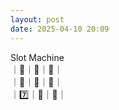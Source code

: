 ```yaml
---
layout: post
date: 2025-04-10 20:09
---
```


Slot Machine<br />
｜🍇｜🍇｜🤡｜<br />
｜🔔｜🍒｜🔔｜<br />
｜7️⃣｜💎｜💎｜<br />

